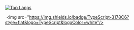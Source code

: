 [![Top Langs](https://github-readme-stats.vercel.app/api/top-langs/?username=quequuen&layout=compact)](https://github.com/quequuen/github-readme-stats)

 <img src="https://img.shields.io/badge/TypeScript-3178C6?style=flat&logo=TypeScript&logoColor=white"/>
